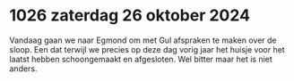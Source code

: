 # 1026 zaterdag 26 oktober 2024

Vandaag gaan we naar Egmond om met Gul afspraken te maken over de sloop. Een dat terwijl we precies op deze dag vorig jaar het huisje voor het laatst hebben schoongemaakt en afgesloten. Wel bitter maar het is niet anders.